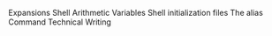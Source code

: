 Expansions
Shell Arithmetic
Variables
Shell initialization files
The alias Command
Technical Writing